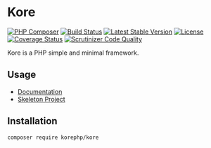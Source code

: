 # Kore

<p align="left">
<a href="https://github.com/KantoWatanabe/Kore/actions?query=workflow%3A%22PHP+Composer%22"><img src="https://github.com/KantoWatanabe/Kore/workflows/PHP%20Composer/badge.svg" alt="PHP Composer"></a>
<a href="https://travis-ci.org/KantoWatanabe/Kore"><img src="https://travis-ci.org/KantoWatanabe/Kore.svg?branch=master" alt="Build Status"></a>
<a href="https://packagist.org/packages/korephp/kore"><img src="https://poser.pugx.org/korephp/kore/v/stable.svg" alt="Latest Stable Version"></a>
<a href="https://packagist.org/packages/korephp/kore"><img src="https://poser.pugx.org/korephp/kore/license.svg" alt="License"></a>
<a href='https://coveralls.io/github/KantoWatanabe/Kore?branch=master'><img src='https://coveralls.io/repos/github/KantoWatanabe/Kore/badge.svg?branch=master' alt='Coverage Status' /></a>
<a href='https://scrutinizer-ci.com/g/KantoWatanabe/Kore/?branch=master'><img src='https://scrutinizer-ci.com/g/KantoWatanabe/Kore/badges/quality-score.png?b=master' alt='Scrutinizer Code Quality' /></a>
</p>

Kore is a PHP simple and minimal framework.

## Usage

- [Documentation](https://kantowatanabe.github.io/Kore-Docs/index.html)
- [Skeleton Project](https://github.com/KantoWatanabe/Kore-Skeleton)

## Installation

```bash
composer require korephp/kore
```

